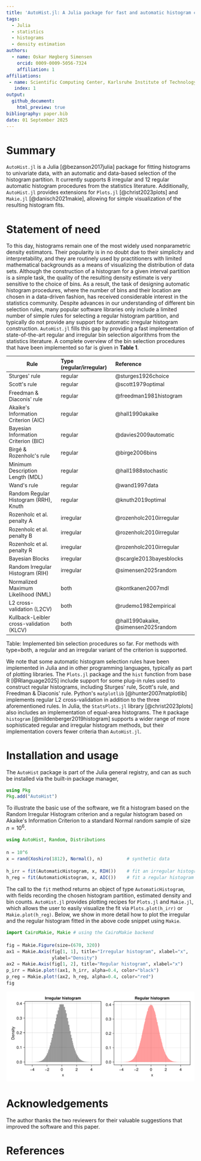 ```yaml
---
title: 'AutoHist.jl: A Julia package for fast and automatic histogram construction'
tags:
  - Julia
  - statistics
  - histograms
  - density estimation
authors:
  - name: Oskar Høgberg Simensen
    orcid: 0009-0009-5056-7324
    affiliation: 1
affiliations:
 - name: Scientific Computing Center, Karlsruhe Institute of Technology
   index: 1
output:
  github_document:
    html_preview: true
bibliography: paper.bib
date: 01 September 2025
---
```


# Summary

`AutoHist.jl` is a Julia [@bezanson2017julia] package for fitting histograms to univariate data, with an automatic and data-based selection of the histogram partition.
It currently supports 8 irregular and 12 regular automatic histogram procedures from the statistics literature. Additionally, `AutoHist.jl` provides extensions for `Plots.jl` [@christ2023plots] and `Makie.jl` [@danisch2021makie],
allowing for simple visualization of the resulting histogram fits.

# Statement of need

To this day, histograms remain one of the most widely used nonparametric density estimators. Their popularity is in no doubt due to their simplicity and interpretability,
and they are routinely used by practitioners with limited mathematical backgrounds as a means of visualizing the distribution of data sets. 
Although the construction of a histogram for a given interval partition is a simple task, the quality of the resulting density estimate is very sensitive to the choice of bins.
As a result, the task of designing automatic histogram procedures, where the number of bins and their location are chosen in a data-driven fashion, has received considerable interest in the statistics community.
Despite advances in our understanding of different bin selection rules, many popular software libraries only include a limited number of simple rules for selecting a regular histogram partition,
and typically do not provide any support for automatic irregular histogram construction.
`AutoHist.jl` fills this gap by providing a fast implementation of state-of-the-art regular and irregular bin selection algorithms from the statistics literature. A complete overview of the bin selection procedures that have been implemented so far is given in **Table 1**.

| Rule | Type (regular/irregular) | Reference |
|-----------------------------------------|:-----------------|:-------------------------|
| Sturges' rule                            | regular   | @sturges1926choice |
| Scott's rule                             | regular   | @scott1979optimal   |
| Freedman & Diaconis' rule                | regular   | @freedman1981histogram |
| Akaike's Information Criterion (AIC)     | regular   | @hall1990akaike    |
| Bayesian Information Criterion (BIC)     | regular   | @davies2009automatic  |
| Birgé & Rozenholc's rule                 | regular   | @birge2006bins |
| Minimum Description Length (MDL)         | regular   | @hall1988stochastic |
| Wand's rule                              | regular   | @wand1997data |
| Random Regular Histogram (RRH), Knuth    | regular   | @knuth2019optimal |
| Rozenholc et al. penalty A               | irregular | @rozenholc2010irregular |
| Rozenholc et al. penalty B               | irregular | @rozenholc2010irregular |
| Rozenholc et al. penalty R               | irregular | @rozenholc2010irregular |
| Bayesian Blocks                          | irregular | @scargle2013bayesblocks |
| Random Irregular Histogram (RIH)         | irregular | @simensen2025random |
| Normalized Maximum Likelihood (NML)      | both      | @kontkanen2007mdl |
| L2 cross-validation (L2CV)               | both      | @rudemo1982empirical |
| Kullback-Leibler cross-validation (KLCV) | both      | @hall1990akaike, @simensen2025random |
 

Table: Implemented bin selection procedures so far. For methods with type=both, a regular and an irregular variant of the criterion is supported.

We note that some automatic histogram selection rules have been implemented in Julia and in other programming languages, typically as part of plotting libraries.
The `Plots.jl` package and the `hist` function from base R [@Rlanguage2025] include support for some plug-in rules used to construct regular histograms, including Sturges' rule, Scott's rule, and Freedman & Diaconis' rule. Python's `matplotlib` [@hunter2007matplotlib] implements regular L2 cross-validation in addition to the three aforementioned rules. In Julia, the `StatsPlots.jl` library [@christ2023plots] also includes an implementation of equal-area histograms.
The `R` package `histogram` [@mildenberger2019histogram] supports a wider range of more sophisticated regular and irregular histogram methods, but their implementation covers fewer criteria than `AutoHist.jl`.

# Installation and usage

The `AutoHist` package is part of the Julia general registry, and can as such be installed via the built-in package manager,
```julia
using Pkg
Pkg.add("AutoHist")
```

To illustrate the basic use of the software, we fit a histogram based on the Random Irregular Histogram criterion and a regular histogram based on Akaike's Information Criterion to a standard Normal random sample of size $n = 10^6$.

```julia
using AutoHist, Random, Distributions

n = 10^6
x = rand(Xoshiro(1812), Normal(), n)         # synthetic data

h_irr = fit(AutomaticHistogram, x, RIH())    # fit an irregular histogram
h_reg = fit(AutomaticHistogram, x, AIC())    # fit a regular histogram
```

The call to the `fit` method returns an object of type `AutomaticHistogram`, with fields recording the chosen histogram partition, estimated density and bin counts. `AutoHist.jl` provides plotting recipes for `Plots.jl` and `Makie.jl`, which allows the user to easily visualize the fit via `Plots.plot(h_irr)` or `Makie.plot(h_reg)`. Below, we show in more detail how to plot the irregular and the regular histogram fitted in the above code snippet using `Makie`.

```julia
import CairoMakie, Makie # using the CairoMakie backend

fig = Makie.Figure(size=(670, 320))
ax1 = Makie.Axis(fig[1, 1], title="Irregular histogram", xlabel="x",
                 ylabel="Density")
ax2 = Makie.Axis(fig[1, 2], title="Regular histogram", xlabel="x")
p_irr = Makie.plot!(ax1, h_irr, alpha=0.4, color="black")
p_reg = Makie.plot!(ax2, h_reg, alpha=0.4, color="red")
fig
```
![Plot of the irregular and regular histogram fit to the standard Normal sample.](figures/makie_plotting.png)


# Acknowledgements
The author thanks the two reviewers for their valuable suggestions that improved the software and this paper.

# References